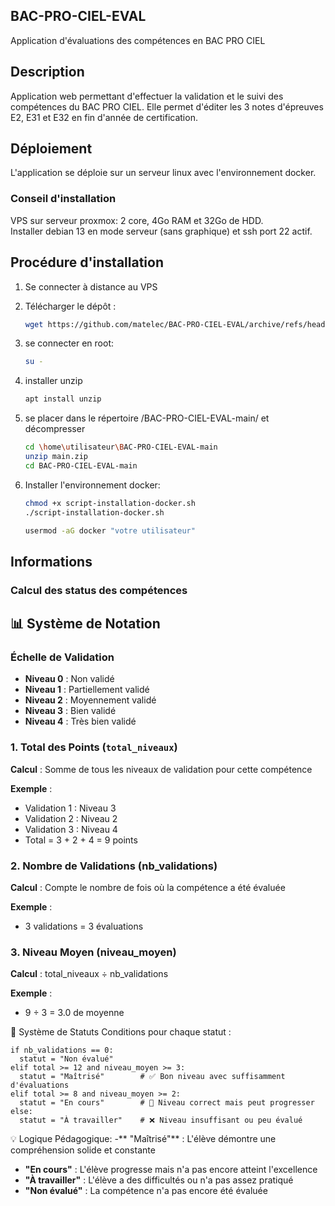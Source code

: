 ## BAC-PRO-CIEL-EVAL

Application d'évaluations des compétences en BAC PRO CIEL

## Description

Application web permettant d'effectuer la validation et le suivi des compétences du BAC PRO CIEL. Elle permet d'éditer les 3 notes d'épreuves E2, E31 et E32 en fin d'année de certification.

## Déploiement

L'application se déploie sur un serveur linux avec l'environnement docker.

### Conseil d'installation

VPS sur serveur proxmox: 2 core, 4Go RAM et 32Go de HDD.  
Installer debian 13 en mode serveur (sans graphique) et ssh port 22 actif.

## Procédure d'installation

1. Se connecter à distance au VPS

2. Télécharger le dépôt :
    ```bash
   wget https://github.com/matelec/BAC-PRO-CIEL-EVAL/archive/refs/heads/main.zip

2. se connecter en root:
    ```bash
    su -

3. installer unzip
    ```bash
    apt install unzip

4. se placer dans le répertoire /BAC-PRO-CIEL-EVAL-main/ et décompresser
    ```bash
    cd \home\utilisateur\BAC-PRO-CIEL-EVAL-main
    unzip main.zip
    cd BAC-PRO-CIEL-EVAL-main

5. Installer l'environnement docker:
    ```bash
    chmod +x script-installation-docker.sh
    ./script-installation-docker.sh

    usermod -aG docker "votre utilisateur"


## Informations

### Calcul des status des compétences

## 📊 Système de Notation

### Échelle de Validation

- **Niveau 0** : Non validé
- **Niveau 1** : Partiellement validé  
- **Niveau 2** : Moyennement validé
- **Niveau 3** : Bien validé
- **Niveau 4** : Très bien validé

### 1. Total des Points (`total_niveaux`)

**Calcul** : Somme de tous les niveaux de validation pour cette compétence

**Exemple** :
- Validation 1 : Niveau 3
- Validation 2 : Niveau 2  
- Validation 3 : Niveau 4
- Total = 3 + 2 + 4 = 9 points

### 2. Nombre de Validations (nb_validations)

**Calcul** : Compte le nombre de fois où la compétence a été évaluée

**Exemple** :
- 3 validations = 3 évaluations

### 3. Niveau Moyen (niveau_moyen)

**Calcul** : total_niveaux ÷ nb_validations

**Exemple** :
- 9 ÷ 3 = 3.0 de moyenne

🎯 Système de Statuts
Conditions pour chaque statut :

    if nb_validations == 0:
      statut = "Non évalué"
    elif total >= 12 and niveau_moyen >= 3:
      statut = "Maîtrisé"        # ✅ Bon niveau avec suffisamment d'évaluations
    elif total >= 8 and niveau_moyen >= 2:
      statut = "En cours"        # 🔄 Niveau correct mais peut progresser
    else:
      statut = "À travailler"    # ❌ Niveau insuffisant ou peu évalué

💡 Logique Pédagogique:
-** "Maîtrisé"** : L'élève démontre une compréhension solide et constante
- **"En cours"** : L'élève progresse mais n'a pas encore atteint l'excellence
- **"À travailler"** : L'élève a des difficultés ou n'a pas assez pratiqué
- **"Non évalué"** : La compétence n'a pas encore été évaluée            
